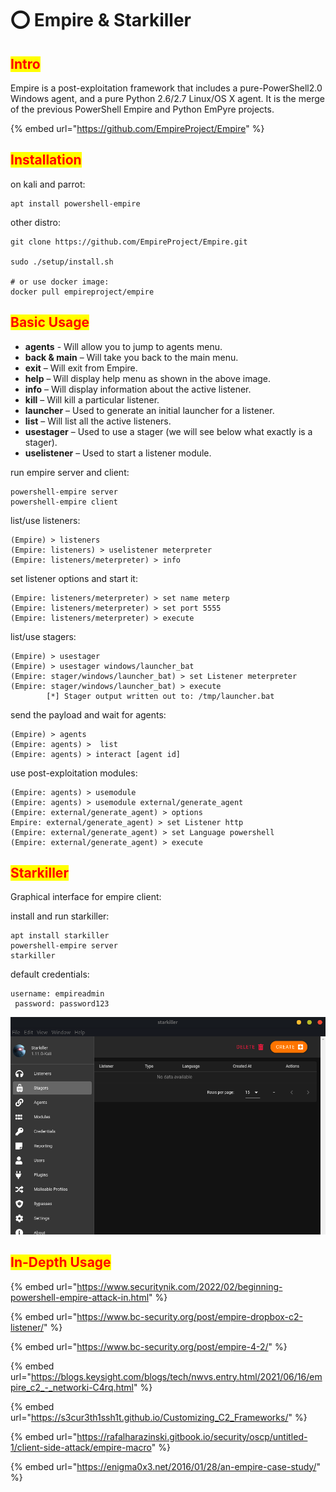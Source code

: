 # ⭕ Empire & Starkiller

## <mark style="color:red;">Intro</mark>

Empire is a post-exploitation framework that includes a pure-PowerShell2.0 Windows agent, and a pure Python 2.6/2.7 Linux/OS X agent. It is the merge of the previous PowerShell Empire and Python EmPyre projects.

{% embed url="https://github.com/EmpireProject/Empire" %}

## <mark style="color:red;">Installation</mark>

on kali and parrot:

```
apt install powershell-empire
```

other distro:

```
git clone https://github.com/EmpireProject/Empire.git

sudo ./setup/install.sh

# or use docker image:
docker pull empireproject/empire
```

## <mark style="color:red;">Basic Usage</mark>

* **agents** - Will allow you to jump to agents menu.
* **back & main** – Will take you back to the main menu.
* **exit** – Will exit from Empire.
* **help** – Will display help menu as shown in the above image.
* **info** – Will display information about the active listener.
* **kill** – Will kill a particular listener.
* **launcher** – Used to generate an initial launcher for a listener.
* **list** – Will list all the active listeners.
* **usestager** – Used to use a stager (we will see below what exactly is a stager).
* **uselistener** – Used to start a listener module.

run empire server and client:

```
powershell-empire server
powershell-empire client
```

list/use listeners:

```
(Empire) > listeners
(Empire: listeners) > uselistener meterpreter
(Empire: listeners/meterpreter) > info
```

set listener options and start it:

```
(Empire: listeners/meterpreter) > set name meterp
(Empire: listeners/meterpreter) > set port 5555
(Empire: listeners/meterpreter) > execute
```

list/use stagers:

```
(Empire) > usestager
(Empire) > usestager windows/launcher_bat
(Empire: stager/windows/launcher_bat) > set Listener meterpreter
(Empire: stager/windows/launcher_bat) > execute
        [*] Stager output written out to: /tmp/launcher.bat
```

send the payload and wait for agents:

```
(Empire) > agents
(Empire: agents) >  list
(Empire: agents) > interact [agent id]
```

use post-exploitation modules:

```
(Empire: agents) > usemodule
(Empire: agents) > usemodule external/generate_agent
(Empire: external/generate_agent) > options
Empire: external/generate_agent) > set Listener http
(Empire: external/generate_agent) > set Language powershell
(Empire: external/generate_agent) > execute
```

## <mark style="color:red;">Starkiller</mark>

Graphical interface for empire client:

install and run starkiller:

```
apt install starkiller
powershell-empire server
starkiller
```

default credentials:

```
username: empireadmin
 password: password123
```

![](<../../.gitbook/assets/image (23).png>)

## <mark style="color:red;">In-Depth Usage</mark>

{% embed url="https://www.securitynik.com/2022/02/beginning-powershell-empire-attack-in.html" %}

{% embed url="https://www.bc-security.org/post/empire-dropbox-c2-listener/" %}

{% embed url="https://www.bc-security.org/post/empire-4-2/" %}

{% embed url="https://blogs.keysight.com/blogs/tech/nwvs.entry.html/2021/06/16/empire_c2_-_networki-C4rq.html" %}

{% embed url="https://s3cur3th1ssh1t.github.io/Customizing_C2_Frameworks/" %}

{% embed url="https://rafalharazinski.gitbook.io/security/oscp/untitled-1/client-side-attack/empire-macro" %}

{% embed url="https://enigma0x3.net/2016/01/28/an-empire-case-study/" %}
